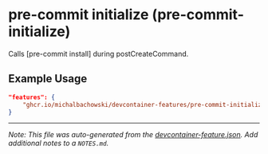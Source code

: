 
# pre-commit initialize (pre-commit-initialize)

Calls [pre-commit install] during postCreateCommand.

## Example Usage

```json
"features": {
    "ghcr.io/michalbachowski/devcontainer-features/pre-commit-initialize:0": {}
}
```





---

_Note: This file was auto-generated from the [devcontainer-feature.json](https://github.com/michalbachowski/devcontainer-features/blob/main/src/pre-commit-initialize/devcontainer-feature.json).  Add additional notes to a `NOTES.md`._
